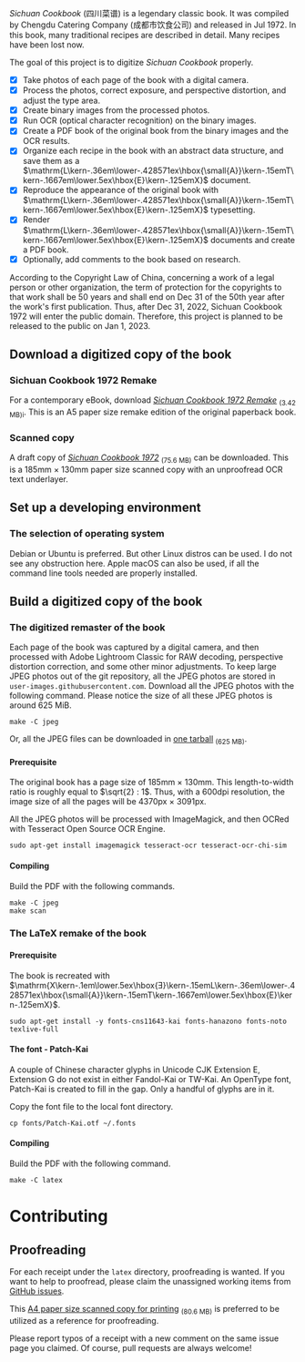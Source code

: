 <!--
BSD 3-Clause License

Copyright (c) 2023 Quux System and Technology. All rights reserved.

Redistribution and use in source and binary forms, with or without
modification, are permitted provided that the following conditions are met:

1. Redistributions of source code must retain the above copyright notice, this
   list of conditions and the following disclaimer.

2. Redistributions in binary form must reproduce the above copyright notice,
   this list of conditions and the following disclaimer in the documentation
   and/or other materials provided with the distribution.

3. Neither the name of the copyright holder nor the names of its
   contributors may be used to endorse or promote products derived from
   this software without specific prior written permission.

THIS SOFTWARE IS PROVIDED BY THE COPYRIGHT HOLDERS AND CONTRIBUTORS "AS IS"
AND ANY EXPRESS OR IMPLIED WARRANTIES, INCLUDING, BUT NOT LIMITED TO, THE
IMPLIED WARRANTIES OF MERCHANTABILITY AND FITNESS FOR A PARTICULAR PURPOSE ARE
DISCLAIMED. IN NO EVENT SHALL THE COPYRIGHT HOLDER OR CONTRIBUTORS BE LIABLE
FOR ANY DIRECT, INDIRECT, INCIDENTAL, SPECIAL, EXEMPLARY, OR CONSEQUENTIAL
DAMAGES (INCLUDING, BUT NOT LIMITED TO, PROCUREMENT OF SUBSTITUTE GOODS OR
SERVICES; LOSS OF USE, DATA, OR PROFITS; OR BUSINESS INTERRUPTION) HOWEVER
CAUSED AND ON ANY THEORY OF LIABILITY, WHETHER IN CONTRACT, STRICT LIABILITY,
OR TORT (INCLUDING NEGLIGENCE OR OTHERWISE) ARISING IN ANY WAY OUT OF THE USE
OF THIS SOFTWARE, EVEN IF ADVISED OF THE POSSIBILITY OF SUCH DAMAGE.
-->

*Sichuan Cookbook* (四川菜谱) is a legendary classic book. It was compiled by
Chengdu Catering Company (成都市饮食公司) and released in Jul 1972. In this
book, many traditional recipes are described in detail. Many recipes have been
lost now.

The goal of this project is to digitize *Sichuan Cookbook* properly.

* [x] Take photos of each page of the book with a digital camera.
* [x] Process the photos, correct exposure, and perspective distortion, and
      adjust the type area.
* [x] Create binary images from the processed photos.
* [x] Run OCR (optical character recognition) on the binary images.
* [x] Create a PDF book of the original book from the binary images and the
      OCR results.
* [x] Organize each recipe in the book with an abstract data structure, and
      save them as a $\mathrm{L\kern-.36em\lower-.428571ex\hbox{\small{A}}\kern-.15emT\kern-.1667em\lower.5ex\hbox{E}\kern-.125emX}$ document.
* [x] Reproduce the appearance of the original book with $\mathrm{L\kern-.36em\lower-.428571ex\hbox{\small{A}}\kern-.15emT\kern-.1667em\lower.5ex\hbox{E}\kern-.125emX}$ typesetting.
* [x] Render $\mathrm{L\kern-.36em\lower-.428571ex\hbox{\small{A}}\kern-.15emT\kern-.1667em\lower.5ex\hbox{E}\kern-.125emX}$ documents and create a PDF book.
* [x] Optionally, add comments to the book based on research.

According to the Copyright Law of China, concerning a work of a legal
person or other organization, the term of protection for the copyrights to
that work shall be 50 years and shall end on Dec 31 of the 50th year after the
work's first publication. Thus, after Dec 31, 2022, Sichuan Cookbook 1972 will
enter the public domain. Therefore, this project is planned to be released to
the public on Jan 1, 2023.

## Download a digitized copy of the book

### Sichuan Cookbook 1972 Remake

For a contemporary eBook, download *[Sichuan Cookbook 1972
Remake](https://github.com/neo954/sichuan-cookbook/releases/download/v0.9.0-beta/sichuan-cookbook.v0.9.0b.pdf)*
<sub>(3.42 MB)i</sub>. This is an A5 paper size remake edition of the original
paperback book.

### Scanned copy

A draft copy of *[Sichuan Cookbook
1972](https://github.com/neo954/sichuan-cookbook/releases/download/v0.0.3-pre-alpha/sichuan-cookbook-1972.pdf)*
<sub>(75.6 MB)</sub> can be downloaded. This is a 185mm $\times$ 130mm paper
size scanned copy with an unproofread OCR text underlayer.

## Set up a developing environment

### The selection of operating system

Debian or Ubuntu is preferred. But other Linux distros can be used. I do not
see any obstruction here. Apple macOS can also be used, if all the command
line tools needed are properly installed.

## Build a digitized copy of the book

### The digitized remaster of the book

Each page of the book was captured by a digital camera, and then processed with
Adobe Lightroom Classic for RAW decoding, perspective distortion correction,
and some other minor adjustments. To keep large JPEG photos out of
the git repository, all the JPEG photos are stored in
``user-images.githubusercontent.com``. Download all the JPEG photos with the
following command. Please notice the size of all these JPEG photos is around
625 MiB.
```
make -C jpeg
```

Or, all the JPEG files can be downloaded in [one
tarball](https://github.com/neo954/sichuan-cookbook/releases/download/v0.0.3-pre-alpha/sichuan-cookbook-1972.jpeg.tar)
<sub>(625 MB)</sub>.

#### Prerequisite

The original book has a page size of 185mm $\times$ 130mm. This
length-to-width ratio is roughly equal to $\sqrt{2} : 1$. Thus, with a 600dpi
resolution, the image size of all the pages will be 4370px $\times$ 3091px.

All the JPEG photos will be processed with ImageMagick, and then OCRed
with Tesseract Open Source OCR Engine.
```
sudo apt-get install imagemagick tesseract-ocr tesseract-ocr-chi-sim
```

#### Compiling

Build the PDF with the following commands.
```
make -C jpeg
make scan
```

### The LaTeX remake of the book

#### Prerequisite

The book is recreated with $\mathrm{X\kern-.1em\lower.5ex\hbox{Ǝ}\kern-.15emL\kern-.36em\lower-.428571ex\hbox{\small{A}}\kern-.15emT\kern-.1667em\lower.5ex\hbox{E}\kern-.125emX}$.
```
sudo apt-get install -y fonts-cns11643-kai fonts-hanazono fonts-noto texlive-full
```

#### The font - Patch-Kai

A couple of Chinese character glyphs in Unicode CJK Extension E, Extension G
do not exist in either Fandol-Kai or TW-Kai. An OpenType font, Patch-Kai is
created to fill in the gap. Only a handful of glyphs are in it.

Copy the font file to the local font directory.
```
cp fonts/Patch-Kai.otf ~/.fonts
```

#### Compiling

Build the PDF with the following command.
```
make -C latex
```
# Contributing

## Proofreading

For each receipt under the `latex` directory, proofreading is wanted. If you
want to help to proofread, please claim the unassigned working items from
[GitHub
issues](https://github.com/neo954/sichuan-cookbook/issues?q=is%3Aissue+is%3Aopen+Proofread+sort%3Acreated-asc+no%3Aassignee).

This [A4 paper size scanned copy for
printing](https://github.com/neo954/sichuan-cookbook/releases/download/v0.0.3-alpha/sichuan-cookbook-1972-proof-a4.pdf)
<sub>(80.6 MB)</sub> is preferred to be utilized as a reference for
proofreading.

Please report typos of a receipt with a new comment on the same issue page you
claimed. Of course, pull requests are always welcome!

[modeline1]: # ( vim: set filetype=markdown noautoindent nojoinspaces: )
[modeline2]: # ( vim: set fileencoding=utf-8 spell spelllang=en: )
[modeline3]: # ( vim: set textwidth=78 tabstop=4 shiftwidth=4 softtabstop=4: )
